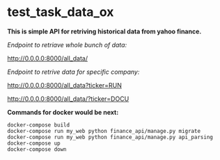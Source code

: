 # test_task_data_ox

**This is simple API for retriving historical data from yahoo finance.**

*Endpoint to retriave whole bunch of data:*

http://0.0.0.0:8000/all_data/

*Endpoint to retrive data for specific company:*

http://0.0.0.0:8000/all_data?ticker=RUN

http://0.0.0.0:8000/all_data/?ticker=DOCU


**Commands for docker would be next:**

```
docker-compose build
docker-compose run my_web python finance_api/manage.py migrate
docker-compose run my_web python finance_api/manage.py api_parsing
docker-compose up
docker-compose down
```
